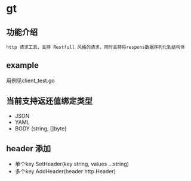 # gt

## 功能介绍
    http 请求工具，支持 Restfull 风格的请求，同时支持将respons数据序列化到结构体

## example
用例见client_test.go

## 当前支持返还值绑定类型
- JSON
- YAML
- BODY (string, []byte) 

## header 添加
- 单个key SetHeader(key string, values ...string)
- 多个key AddHeader(header http.Header)